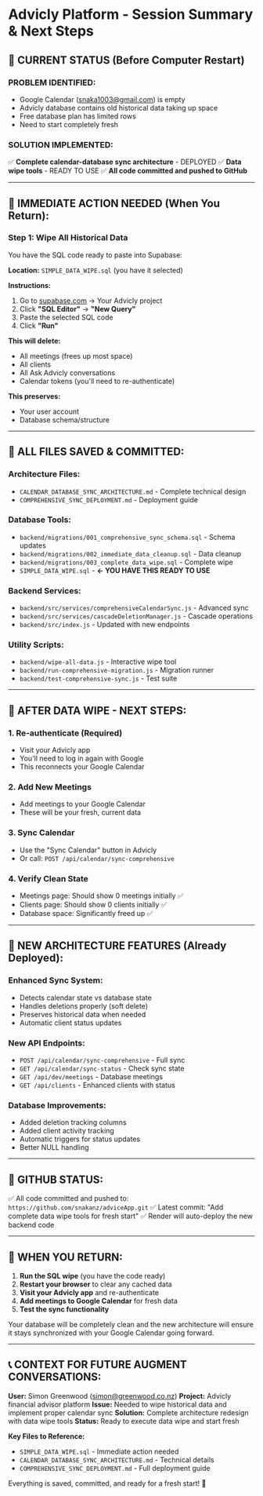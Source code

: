 # Advicly Platform - Session Summary & Next Steps

## 🎯 **CURRENT STATUS (Before Computer Restart)**

### **PROBLEM IDENTIFIED:**
- Google Calendar (snaka1003@gmail.com) is empty
- Advicly database contains old historical data taking up space
- Free database plan has limited rows
- Need to start completely fresh

### **SOLUTION IMPLEMENTED:**
✅ **Complete calendar-database sync architecture** - DEPLOYED
✅ **Data wipe tools** - READY TO USE
✅ **All code committed and pushed to GitHub**

---

## 🧹 **IMMEDIATE ACTION NEEDED (When You Return):**

### **Step 1: Wipe All Historical Data**
You have the SQL code ready to paste into Supabase:

**Location:** `SIMPLE_DATA_WIPE.sql` (you have it selected)

**Instructions:**
1. Go to [supabase.com](https://supabase.com) → Your Advicly project
2. Click **"SQL Editor"** → **"New Query"**
3. Paste the selected SQL code
4. Click **"Run"**

**This will delete:**
- All meetings (frees up most space)
- All clients 
- All Ask Advicly conversations
- Calendar tokens (you'll need to re-authenticate)

**This preserves:**
- Your user account
- Database schema/structure

---

## 📁 **ALL FILES SAVED & COMMITTED:**

### **Architecture Files:**
- `CALENDAR_DATABASE_SYNC_ARCHITECTURE.md` - Complete technical design
- `COMPREHENSIVE_SYNC_DEPLOYMENT.md` - Deployment guide

### **Database Tools:**
- `backend/migrations/001_comprehensive_sync_schema.sql` - Schema updates
- `backend/migrations/002_immediate_data_cleanup.sql` - Data cleanup
- `backend/migrations/003_complete_data_wipe.sql` - Complete wipe
- `SIMPLE_DATA_WIPE.sql` - **← YOU HAVE THIS READY TO USE**

### **Backend Services:**
- `backend/src/services/comprehensiveCalendarSync.js` - Advanced sync
- `backend/src/services/cascadeDeletionManager.js` - Cascade operations
- `backend/src/index.js` - Updated with new endpoints

### **Utility Scripts:**
- `backend/wipe-all-data.js` - Interactive wipe tool
- `backend/run-comprehensive-migration.js` - Migration runner
- `backend/test-comprehensive-sync.js` - Test suite

---

## 🚀 **AFTER DATA WIPE - NEXT STEPS:**

### **1. Re-authenticate (Required)**
- Visit your Advicly app
- You'll need to log in again with Google
- This reconnects your Google Calendar

### **2. Add New Meetings**
- Add meetings to your Google Calendar
- These will be your fresh, current data

### **3. Sync Calendar**
- Use the "Sync Calendar" button in Advicly
- Or call: `POST /api/calendar/sync-comprehensive`

### **4. Verify Clean State**
- Meetings page: Should show 0 meetings initially ✅
- Clients page: Should show 0 clients initially ✅
- Database space: Significantly freed up ✅

---

## 🔧 **NEW ARCHITECTURE FEATURES (Already Deployed):**

### **Enhanced Sync System:**
- Detects calendar state vs database state
- Handles deletions properly (soft delete)
- Preserves historical data when needed
- Automatic client status updates

### **New API Endpoints:**
- `POST /api/calendar/sync-comprehensive` - Full sync
- `GET /api/calendar/sync-status` - Check sync state
- `GET /api/dev/meetings` - Database meetings
- `GET /api/clients` - Enhanced clients with status

### **Database Improvements:**
- Added deletion tracking columns
- Added client activity tracking
- Automatic triggers for status updates
- Better NULL handling

---

## 💾 **GITHUB STATUS:**
✅ All code committed and pushed to: `https://github.com/snakanz/adviceApp.git`
✅ Latest commit: "Add complete data wipe tools for fresh start"
✅ Render will auto-deploy the new backend code

---

## 🎯 **WHEN YOU RETURN:**

1. **Run the SQL wipe** (you have the code ready)
2. **Restart your browser** to clear any cached data
3. **Visit your Advicly app** and re-authenticate
4. **Add meetings to Google Calendar** for fresh data
5. **Test the sync functionality**

Your database will be completely clean and the new architecture will ensure it stays synchronized with your Google Calendar going forward.

---

## 📞 **CONTEXT FOR FUTURE AUGMENT CONVERSATIONS:**

**User:** Simon Greenwood (simon@greenwood.co.nz)
**Project:** Advicly financial advisor platform
**Issue:** Needed to wipe historical data and implement proper calendar sync
**Solution:** Complete architecture redesign with data wipe tools
**Status:** Ready to execute data wipe and start fresh

**Key Files to Reference:**
- `SIMPLE_DATA_WIPE.sql` - Immediate action needed
- `CALENDAR_DATABASE_SYNC_ARCHITECTURE.md` - Technical details
- `COMPREHENSIVE_SYNC_DEPLOYMENT.md` - Full deployment guide

Everything is saved, committed, and ready for a fresh start! 🚀
